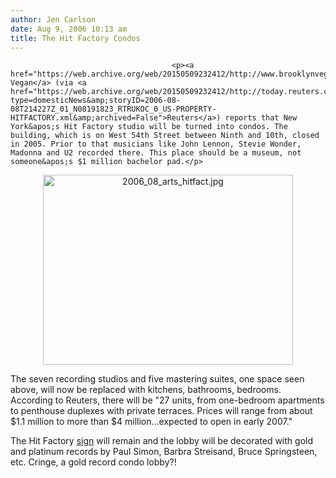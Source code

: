 ```yaml
---
author: Jen Carlson
date: Aug 9, 2006 10:13 am
title: The Hit Factory Condos
---
```


	
										<p><a href="https://web.archive.org/web/20150509232412/http://www.brooklynvegan.com/archives/2006/08/new_yorks_hit_f.html">Brooklyn Vegan</a> (via <a href="https://web.archive.org/web/20150509232412/http://today.reuters.com/news/articlenews.aspx?type=domesticNews&amp;storyID=2006-08-08T214227Z_01_N08191823_RTRUKOC_0_US-PROPERTY-HITFACTORY.xml&amp;archived=False">Reuters</a>) reports that New York&apos;s Hit Factory studio will be turned into condos. The building, which is on West 54th Street between Ninth and 10th, closed in 2005. Prior to that musicians like John Lennon, Stevie Wonder, Madonna and U2 recorded there. This place should be a museum, not someone&apos;s $1 million bachelor pad.</p>

<p align="center"><img alt="2006_08_arts_hitfact.jpg" src="https://web.archive.org/web/20150509232412im_/http://www.gothamist.com/attachments/arts_jen/2006_08_arts_hitfact.jpg" width="400" height="304"></p><p>

</p><p>The seven recording studios and five mastering suites, one space seen above, will now be replaced with kitchens, bathrooms, bedrooms. According to Reuters, there will be &quot;27 units, from one-bedroom apartments to penthouse duplexes with private terraces. Prices will range from about $1.1 million to more than $4 million...expected to open in early 2007.&quot;</p>

<p>The Hit Factory <a href="https://web.archive.org/web/20150509232412/http://www.flickr.com/photos/djshowtime/22264789/">sign</a> will remain and  the lobby will be decorated with gold and platinum records by Paul Simon, Barbra Streisand, Bruce Springsteen, etc. Cringe, a gold record condo lobby?!</p>					
										
									
				